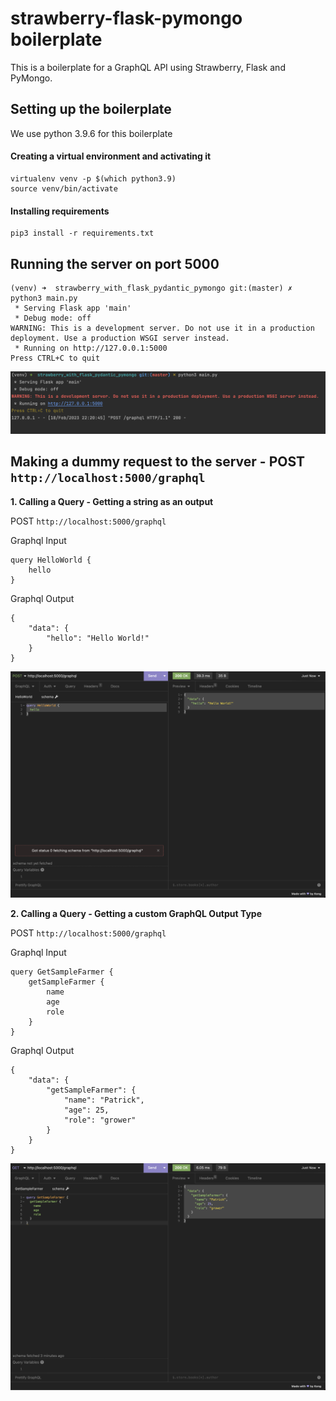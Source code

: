 # strawberry-flask-pymongo boilerplate

This is a boilerplate for a GraphQL API using Strawberry, Flask and PyMongo.

## Setting up the boilerplate

We use python 3.9.6 for this boilerplate

#### Creating a virtual environment and activating it

```commandline
virtualenv venv -p $(which python3.9)
source venv/bin/activate
```

#### Installing requirements

```commandline
pip3 install -r requirements.txt
```

## Running the server on port 5000

```commandline
(venv) ➜  strawberry_with_flask_pydantic_pymongo git:(master) ✗ python3 main.py
 * Serving Flask app 'main'
 * Debug mode: off
WARNING: This is a development server. Do not use it in a production deployment. Use a production WSGI server instead.
 * Running on http://127.0.0.1:5000
Press CTRL+C to quit
```

![Spinning up the Flask Server](pictures/spinning_up_the_server.png)

## Making a dummy request to the server - POST `http://localhost:5000/graphql`

**1. Calling a Query - Getting a string as an output**

POST `http://localhost:5000/graphql`

Graphql Input

```
query HelloWorld {
	hello
}
```

Graphql Output

```
{
	"data": {
		"hello": "Hello World!"
	}
}
```

![Query to hello](pictures/query_hello.png)


**2. Calling a Query - Getting a custom GraphQL Output Type**

POST `http://localhost:5000/graphql`

Graphql Input

```
query GetSampleFarmer {
	getSampleFarmer {
		name
		age
		role
	}
}
```

Graphql Output

```
{
	"data": {
		"getSampleFarmer": {
			"name": "Patrick",
			"age": 25,
			"role": "grower"
		}
	}
}
```

![Query to sampleFarmer](pictures/query_sample_farmer.png)
